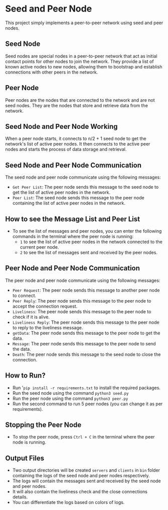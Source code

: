 # Seed and Peer Node

This project simply implements a peer-to-peer network using seed and peer nodes.

## Seed Node

Seed nodes are special nodes in a peer-to-peer network that act as initial contact points for other nodes to join the network. They provide a list of known active nodes to new nodes, allowing them to bootstrap and establish connections with other peers in the network.

## Peer Node

Peer nodes are the nodes that are connected to the network and are not seed nodes. They are the nodes that store and retrieve data from the network.

## Seed Node and Peer Node Working

When a peer node starts, it connects to n/2 + 1 seed node to get the network's list of active peer nodes. It then connects to the active peer nodes and starts the process of data storage and retrieval.

## Seed Node and Peer Node Communication

The seed node and peer node communicate using the following messages:

- `Get Peer List`: The peer node sends this message to the seed node to get the list of active peer nodes in the network.
- `Peer List`: The seed node sends this message to the peer node containing the list of active peer nodes in the network.

## How to see the Message List and Peer List

- To see the list of messages and peer nodes, you can enter the following commands in the terminal where the peer node is running:
  - `1` to see the list of active peer nodes in the network connected to the current peer node.
  - `2` to see the list of messages sent and received by the peer nodes.

## Peer Node and Peer Node Communication

The peer node and peer node communicate using the following messages:

- `Peer Request`: The peer node sends this message to another peer node to connect.
- `Peer Reply`: The peer node sends this message to the peer node to accept the connection request.
- `Liveliness`: The peer node sends this message to the peer node to check if it is alive.
- `Liveliness Reply`: The peer node sends this message to the peer node to reply to the liveliness message.
- `getData`: The peer node sends this message to the peer node to get the data.
- `Message`: The peer node sends this message to the peer node to send the data.
- `Death`: The peer node sends this message to the seed node to close the connection.

## How to Run?

- Run '`pip install -r requirements.txt` to install the required packages.
- Run the seed node using the command `python3 seed.py`
- Run the peer node using the command `python3 peer.py`
- Run the second command to run 5 peer nodes (you can change it as per requirements).

## Stopping the Peer Node

- To stop the peer node, press `Ctrl + C` in the terminal where the peer node is running.

## Output Files

- Two output directories will be created `servers` and `clients` in `bin` folder containing the logs of the seed node and peer nodes respectively.
- The logs will contain the messages sent and received by the seed node and peer nodes.
- It will also contain the liveliness check and the close connections details.
- You can differentiate the logs based on colors of logs.
